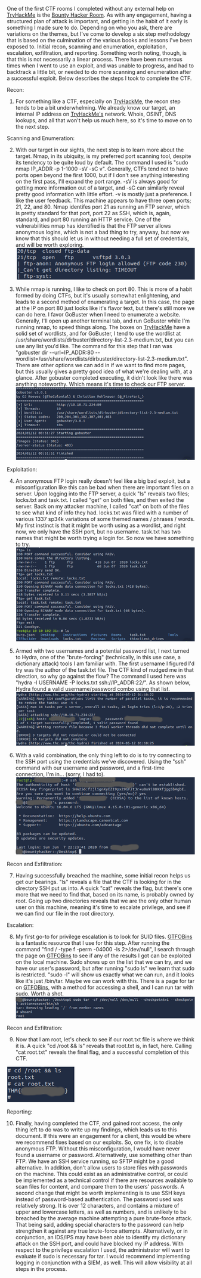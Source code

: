 One of the first CTF rooms I completed without any external help on [TryHackMe](https://tryhackme.com/) is the [Bounty Hacker Room](https://tryhackme.com/r/room/cowboyhacker). As with any engagement, having a structured plan of attack is important, and getting in the habit of it early is something I made sure to do. Depending on who you ask, there are variations on the themes, but I've come to develop a six step methodology that is based on the culmination of the various books and lessons I've been exposed to. Initial recon, scanning and enumeration, exploitation, escalation, exfiltration, and reporting. Something worth noting, though, is that this is not necessarily a linear process. There have been numerous times when I went to use an exploit, and was unable to progress, and had to backtrack a little bit, or needed to do more scanning and enumeration after a successful exploit. Below describes the steps I took to complete the CTF. 

Recon:
1. For something like a CTF, especially on [TryHackMe](https://tryhackme.com/), the recon step tends to be a bit underwhelming. We already know our target, an internal IP address on [TryHackMe's](https://tryhackme.com/) network. Whois, OSINT, DNS lookups, and all that won't help us much here, so it's time to move on to the next step.  

Scanning and Enumeration:

2. With our target in our sights, the next step is to learn more about the target. Nmap, in its ubiquity, is my preferred port scanning tool, despite its tendency to be quite loud by default. The command I used is "sudo nmap IP_ADDR -p 1-1000 -sV -sC v". Generally, CTFs tend not to have ports open beyond the first 1000, but if I don't see anything interesting on the first pass, I'll expand the port range. -sV is always good for getting more information out of a target, and -sC can similarly reveal pretty good information with little effort. -v is mostly just a preference. I like the user feedback. This machine appears to have three open ports; 21, 22, and 80. Nmap identifes port 21 as running an FTP server, which is pretty standard for that port, port 22 as SSH, which is, again, standard, and port 80 running an HTTP service. One of the vulnerabilities nmap has identified is that the FTP server allows anonymous logins, which is not a bad thing to try, anyway, but now we know that this should let us in without needing a full set of credentials, and will be worth exploring.   
![A snippet of the output from nmap, showing an open FTP port that allows anonymous logins.](nmap-ftp-port.png)

3. While nmap is running, I like to check on port 80. This is more of a habit formed by doing CTFs, but it's usually somewhat enlightening, and leads to a second method of enumerating a target. In this case, the page at the IP on port 80 just looks like it's flavor text, but there's still more we can do here. I favor GoBuster when I need to enumerate a website. Generally, I'll open up another terminal tab, and run GoBuster while I'm running nmap, to speed things along. The boxes on [TryHackMe](https://tryhackme.com/) have a solid set of wordlists, and for GoBuster, I tend to use the wordlist at /usr/share/wordlists/dirbuster/directory-list-2.3-medium.txt, but you can use any list you'd like. The command for this step that I ran was "gobuster dir --url=IP_ADDR:80 --wordlist=/usr/share/wordlists/dirbuster/directory-list-2.3-medium.txt". There are other options we can add in if we want to find more pages, but this usually gives a pretty good idea of what we're dealing with, at a glance. After gobuster completed executing, it didn't look like there was anything noteworthy. Which means it's time to check our FTP server. 
![The results of the gobuster scan.](gobuster.png)

Exploitation:

4. An anonymous FTP login really doesn't feel like a big bad exploit, but a misconfiguration like this can be bad when there are important files on a server. Upon logging into the FTP server, a quick "ls" reveals two files; locks.txt and task.txt. I called "get" on both files, and then exited the server. Back on my attacker machine, I called "cat" on both of the files to see what kind of info they had. locks.txt was filled with a number of various 1337 sp34k variations of some themed names / phrases / words. My first instinct is that it might be worth using as a wordlist, and right now, we only have the SSH port, but no username. task.txt has two names that might be worth trying a login for. So now we have something to try.
![After logging into the FTP server, I checked for interesting files, and exfiltrated them to my attacker machine.](ftp-action.png)

5. Armed with two usernames and a potential password list, I next turned to Hydra, one of the "brute-forcing" (technically, in this use case, a dictionary attack) tools I am familiar with. The first username I figured I'd try was the author of the task.txt file. The CTF kind of nudged me in that direction, so why go against the flow? The command I used here was "hydra -l USERNAME -P locks.txt ssh://IP_ADDR:22/". As shown below, Hydra found a valid username/password combo using that list. 
![The winning combination discovered by Hydra.](hydra-ssh.png)

6. With a valid combination, the only thing left to do is to try connecting to the SSH port using the credentials we've discovered. Using the "ssh" command with our username and password, and a first-time connection, I'm in... (sorry, I had to). 
![I'm in...](im-in.png)

Recon and Exfiltration:

7. Having successfully breached the machine, some initial recon helps us get our bearings. "ls" reveals a file that the CTF is looking for in the directory SSH put us into. A quick "cat" reveals the flag, but there's one more that we need to find that, based on its name, is probably owned by root. Going up two directories reveals that we are the only other human user on this machine, meaning it's time to escalate privilege, and see if we can find our file in the root directory. 

Escalation:

8. My first go-to for privilege escalation is to look for SUID files. [GTFOBins](https://gtfobins.github.io) is a fantastic resource that I use for this step. After running the command "find / -type f -perm -04000 -ls 2>/dev/null", I search through the page on [GTFOBins](https://gtfobins.github.io) to see if any of the results I got can be exploited on the local machine. Sudo shows up on the list that we can try, and we have our user's password, but after running "sudo ls" we learn that sudo is restricted. "sudo -l" will show us exactly what we can run, and it looks like it's just /bin/tar. Maybe we can work with this. There is a page for tar on [GTFOBins](https://gtfobins.github.io), with a method for accessing a shell, and I can run tar with sudo. Worth a shot. 
![Successful privilege escalation.](as-root.png)

Recon and Exfiltration:

9. Now that I am root, let's check to see if our root.txt file is where we think it is. A quick "cd /root && ls" reveals that root.txt is, in fact, here. Calling "cat root.txt" reveals the final flag, and a successful completion of this CTF.

![The final flag.](flag.png)

Reporting:

10. Finally, having completed the CTF, and gained root access, the only thing left to do was to write up my findings, which leads us to this document. If this were an engagement for a client, this would be where we recommend fixes based on our exploits. So, one fix, is to disable anonymous FTP. Without this misconfiguration, I would have never found a username or password. Alternatively, use something other than FTP. We have an SSH service running, so SFTP might be a good alternative. In addition, don't allow users to store files with passwords on the machine. This could exist as an administrative control, or could be implemented as a technical control if there are resources available to scan files for content, and compare them to the users' passwords. A second change that might be worth implementing is to use SSH keys instead of password-based authentication. The password used was relatively strong. It is over 12 characters, and contains a mixture of upper and lowercase letters, as well as numbers, and is unlikely to be breached by the average machine attempting a pure brute-force attack. That being said, adding special characters to the password can help strengthen it against any true brute-force attempts. Alternatively, or in conjunction, an IDS/IPS may have been able to identify my dictionary attack on the SSH port, and could have blocked my IP address. With respect to the privilege escalation I used, the administrator will want to evaluate if sudo is necessary for tar. I would recommend implementing logging in conjunction with a SIEM, as well. This will allow visibility at all steps in the process. 
